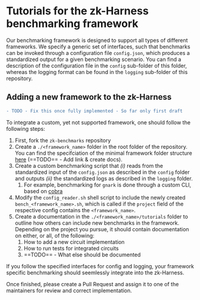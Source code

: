 # Tutorials  for the zk-Harness benchmarking framework

Our benchmarking framework is designed to support all types of different frameworks.
We specify a generic set of interfaces, such that benchmarks can be invoked through a configuration file ``config.json``, which produces a standardized output for a given benchmarking scenario.
You can find a description of the configuration file in the ``config`` sub-folder of this folder, whereas the logging format can be found in the ``logging`` sub-folder of this repository.

## Adding a new framework to the zk-Harness

```diff
- TODO - Fix this once fully implemented - So far only first draft
```

To integrate a custom, yet not supported framework, one should follow the following steps:

1. First, fork the ``zk-benchmarks`` repository
2. Create a ``./<framework_name>`` folder in the root folder of the repository. You can find the specifciation of the minimal framework folder structure [here]() (==TODO== - Add link & create docs).
3. Create a custom benchmarking script that *(i)* reads from the standardized input of the ``config.json`` as described in the ``config`` folder and outputs *(ii)* the standardized logs as described in the ``logging`` folder.
   1. For example, benchmarking for ``gnark`` is done through a custom CLI, based on [cobra](https://github.com/spf13/cobra)
4. Modify the ``config_reader.sh`` shell script to include the newly created ``bench_<framework_name>.sh``, which is called if the ``project`` field of the respective config contains the ``<framework_name>``.
5. Create a documentation in the ``./<framework_name>/tutorials`` folder to outline how others can include new benchmarks in the framework. Depending on the project you pursue, it should contain documentation on either, or all, of the following:
   1. How to add a new circuit implementation
   2. How to run tests for integrated circuits
   3. ==TODO== - What else should be documented

If you follow the specified interfaces for config and logging, your framework specific benchmarking should seemlessly integrate into the zk-Harness.

Once finished, please create a Pull Request and assign it to one of the maintainers for review and correct implementation.
